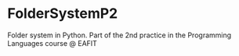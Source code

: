 # FolderSystemP2
Folder system in Python. Part of the 2nd practice in the Programming Languages course @ EAFIT
